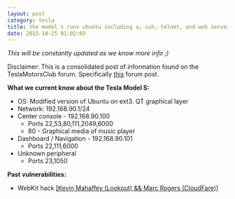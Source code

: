 ```yaml
---
layout: post
category: tesla
title: the model s runs ubuntu including a; ssh, telnet, and web server
date: 2015-10-25 01:02:03
---
```

_This will be constantly updated as we know more info ;)_

Disclaimer: This is a consolidated post of information found on the TeslaMotorsClub forum. Specifically [this](http://www.teslamotorsclub.com/showthread.php/28185-Successful-connection-on-the-Model-S-internal-Ethernet-network) forum post.

__What we current know about the Tesla Model S:__

* OS: Modified version of Ubuntu on ext3. QT graphical layer
* Network: 192.168.90.1/24
* Center console - 192.168.90.100
  * Ports 22,53,80,111,2049,6000
  * 80 - Graphical media of music player
* Dashboard / Navigation - 192.168.90.101
  * Ports 22,111,6000
* Unknown peripheral
  * Ports 23,1050

__Past vulnerabilities:__

  * WebKit hack [[Kevin Mahaffey (Lookout) && Marc Rogers (CloudFare)]](http://www.wired.com/2015/08/researchers-hacked-model-s-teslas-already/)
